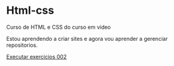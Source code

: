 # Html-css
 Curso de HTML e CSS do curso em video

Estou aprendendo a criar sites e agora vou aprender a gerenciar repositorios.

<a href="https://guifres.github.io/Html-css/exercicios/exe002/index.html">Executar exercicios 002</a>